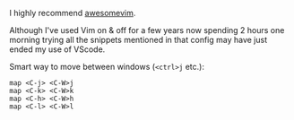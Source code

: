 I highly recommend [awesomevim](https://github.com/amix/vimrc?tab=readme-ov-file#how-to-include-your-own-stuff).

Although I've used Vim on & off for a few years now spending 2 hours one morning trying all the snippets mentioned in that config may have just ended my use of VScode.

Smart way to move between windows (`<ctrl>j` etc.):

```vim
map <C-j> <C-W>j
map <C-k> <C-W>k
map <C-h> <C-W>h
map <C-l> <C-W>l
```

